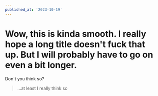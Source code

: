 ```yaml
---
published_at: '2023-10-19'
---
```


# Wow, this is kinda smooth. I really hope a long title doesn't fuck that up. But I will probably have to go on even a bit longer.
Don't you think so?

> ...at least I really think so